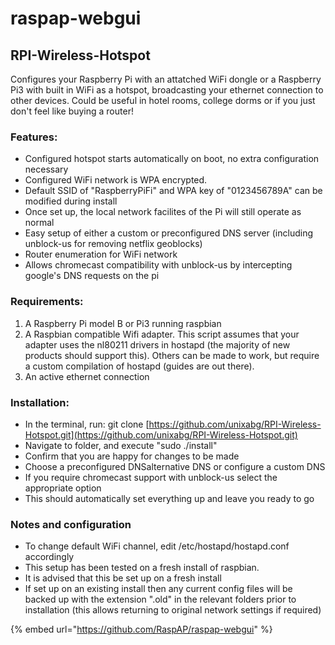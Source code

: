 # raspap-webgui

## RPI-Wireless-Hotspot

Configures your Raspberry Pi with an attatched WiFi dongle or a Raspberry Pi3 with built in WiFi as a hotspot, broadcasting your ethernet connection to other devices. Could be useful in hotel rooms, college dorms or if you just don't feel like buying a router!

### Features:

* Configured hotspot starts automatically on boot, no extra configuration necessary
* Configured WiFi network is WPA encrypted.
* Default SSID of "RaspberryPiFi" and WPA key of "0123456789A" can be modified during install
* Once set up, the local network facilites of the Pi will still operate as normal
* Easy setup of either a custom or preconfigured DNS server (including unblock-us for removing netflix geoblocks)
* Router enumeration for WiFi network
* Allows chromecast compatibility with unblock-us by intercepting google's DNS requests on the pi

### Requirements:

1. A Raspberry Pi model B or Pi3 running raspbian
2. A Raspbian compatible Wifi adapter. This script assumes that your adapter uses the nl80211 drivers in hostapd (the majority of new products should support this). Others can be made to work, but require a custom compilation of hostapd (guides are out there).
3. An active ethernet connection

### Installation:

* In the terminal, run: git clone [https://github.com/unixabg/RPI-Wireless-Hotspot.git](https://github.com/unixabg/RPI-Wireless-Hotspot.git)
* Navigate to folder, and execute "sudo ./install"
* Confirm that you are happy for changes to be made
* Choose a preconfigured DNSalternative DNS or configure a custom DNS
* If you require chromecast support with unblock-us select the appropriate option
* This should automatically set everything up and leave you ready to go

### Notes and configuration

* To change default WiFi channel, edit /etc/hostapd/hostapd.conf accordingly
* This setup has been tested on a fresh install of raspbian.
* It is advised that this be set up on a fresh install
* If set up on an existing install then any current config files will be backed up with the extension ".old" in the relevant folders prior to installation (this allows returning to original network settings if required)

{% embed url="https://github.com/RaspAP/raspap-webgui" %}
